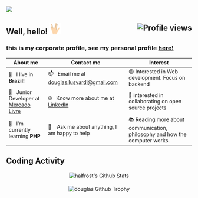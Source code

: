 <img align="center" src="https://media1.giphy.com/media/WtTnAfZn6aVJfBzlN3/giphy.gif"/>
<h2>
Well, hello! <img width="30px" src="https://github.com/DouglasCorreiaBrito/DouglasCorreiaBrito/blob/main/img/vulcan-salute.png">
<img align="right" src="https://gpvc.arturio.dev/DouglasCorreiaBrito" alt="Profile views">
</h2>
<h3>this is my corporate profile, see my personal profile <a href="https://github.com/DouglasCorreiaBrito" target="_blank">here!</a></h3>

| About me      | Contact me | Interest |
| ------------- | ------------- | ------------- |
| :triangular_flag_on_post:&nbsp;&nbsp;&nbsp;I live in **Brazil!**  | 📫&nbsp;&nbsp;&nbsp;Email me at douglas.lusvardi@gmail.com  |:wink: Interested in Web development. Focus on backend|
| 💼&nbsp;&nbsp;&nbsp;Junior Developer at <a href="https://mercadolibre.com/">Mercado Livre</a>  | 🌐&nbsp;&nbsp;&nbsp;Know more about me at <a href="https://www.linkedin.com/in/douglas-correia-15816a153/" target="_blank">LinkedIn</a>  |:snake: interested in collaborating on open source projects| 
| :book:&nbsp;&nbsp;&nbsp;I’m currently learning **PHP** | 💬&nbsp;&nbsp;&nbsp; Ask me about anything, I am happy to help  | :books: Reading more about communication, philosophy and how the computer works.|


## Coding Activity


<p align="center">
<img align="center" src="https://github-readme-stats.vercel.app/api?username=DouglasCorreiaMeli&show_icons=true&count_private=true&include_all_commits=true&line_height=27&theme=dracula" alt="halfrost's Github Stats" />
  <br>
  <br>
<img align="center" src="https://github-profile-trophy.vercel.app/?username=DouglasCorreiaMeli&column=7&theme=dracula" alt="douglas Github Trophy" />
</p>
